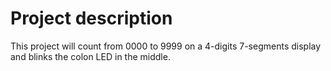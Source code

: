# Project description

This project will count from 0000 to 9999 on a 4-digits 7-segments display and blinks the colon LED in the middle.

